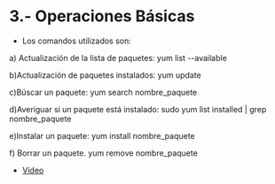 # 3.- Operaciones Básicas
- Los comandos utilizados son: 

a) Actualización de la lista de paquetes: yum list --available

b)Actualización de paquetes instalados: yum update

c)Búscar un paquete: yum search nombre_paquete

d)Averiguar si un paquete está instalado: sudo yum list installed | grep nombre_paquete

e)Instalar un paquete: yum install nombre_paquete

f) Borrar un paquete. yum remove nombre_paquete

- [Video](https://youtu.be/ryRBcsenvyc)
